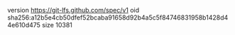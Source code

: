 version https://git-lfs.github.com/spec/v1
oid sha256:a12b5e4cb50dfef52bcaba91658d92b4a5c5f84746831958b1428d44e610d475
size 10381
